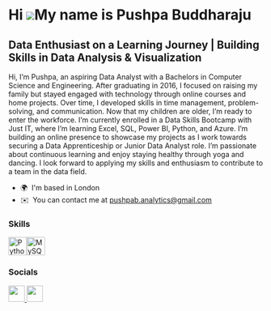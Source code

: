 Hi ![](https://user-images.githubusercontent.com/18350557/176309783-0785949b-9127-417c-8b55-ab5a4333674e.gif)My name is Pushpa Buddharaju
=========================================================================================================================================

Data Enthusiast on a Learning Journey | Building Skills in Data Analysis & Visualization
----------------------------------------------------------------------------------------

Hi, I’m Pushpa, an aspiring Data Analyst with a Bachelors in Computer Science and Engineering. After graduating in 2016, I focused on raising my family but stayed engaged with technology through online courses and home projects. Over time, I developed skills in time management, problem-solving, and communication. Now that my children are older, I’m ready to enter the workforce. I’m currently enrolled in a Data Skills Bootcamp with Just IT, where I’m learning Excel, SQL, Power BI, Python, and Azure. I’m building an online presence to showcase my projects as I work towards securing a Data Apprenticeship or Junior Data Analyst role. I’m passionate about continuous learning and enjoy staying healthy through yoga and dancing. I look forward to applying my skills and enthusiasm to contribute to a team in the data field.

* 🌍  I'm based in London
* ✉️  You can contact me at [pushpab.analytics@gmail.com](mailto:pushpab.analytics@gmail.com)

### Skills


<p align="left">
<a href="https://www.python.org/" target="_blank" rel="noreferrer"><img src="https://raw.githubusercontent.com/danielcranney/readme-generator/main/public/icons/skills/python-colored.svg" width="36" height="36" alt="Python" /></a><a href="https://www.mysql.com/" target="_blank" rel="noreferrer"><img src="https://raw.githubusercontent.com/danielcranney/readme-generator/main/public/icons/skills/mysql-colored.svg" width="36" height="36" alt="MySQL" /></a>
</p>


### Socials

<p align="left"> <a href="https://www.github.com/PushpaBuddharaju/Portfolio24" target="_blank" rel="noreferrer"> <picture> <source media="(prefers-color-scheme: dark)" srcset="https://raw.githubusercontent.com/danielcranney/readme-generator/main/public/icons/socials/github-dark.svg" /> <source media="(prefers-color-scheme: light)" srcset="https://raw.githubusercontent.com/danielcranney/readme-generator/main/public/icons/socials/github.svg" /> <img src="https://raw.githubusercontent.com/danielcranney/readme-generator/main/public/icons/socials/github.svg" width="32" height="32" /> </picture> </a> <a href="https://www.linkedin.com/in/pushpa-devi-buddharaju-29b331313" target="_blank" rel="noreferrer"> <picture> <source media="(prefers-color-scheme: dark)" srcset="https://raw.githubusercontent.com/danielcranney/readme-generator/main/public/icons/socials/linkedin-dark.svg" /> <source media="(prefers-color-scheme: light)" srcset="https://raw.githubusercontent.com/danielcranney/readme-generator/main/public/icons/socials/linkedin.svg" /> <img src="https://raw.githubusercontent.com/danielcranney/readme-generator/main/public/icons/socials/linkedin.svg" width="32" height="32" /> </picture> </a></p>

